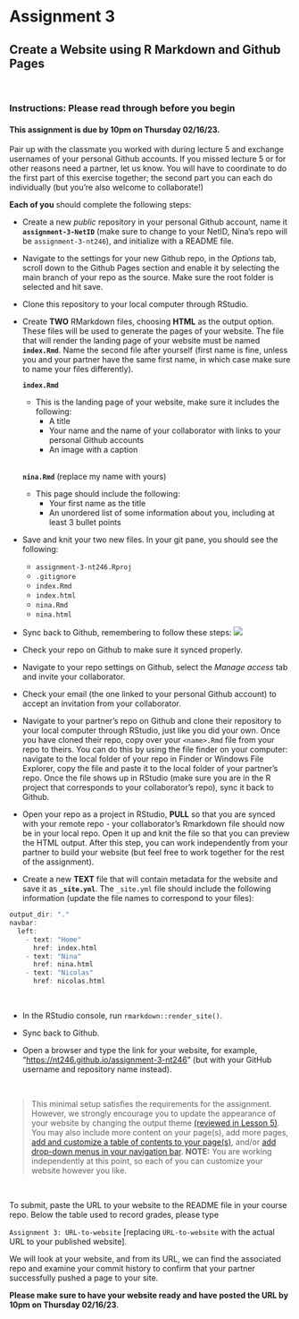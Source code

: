 Assignment 3
================

## Create a Website using R Markdown and Github Pages

<br>

### Instructions: Please read through before you begin

#### This assignment is due by **10pm on Thursday 02/16/23**.

Pair up with the classmate you worked with during lecture 5 and exchange
usernames of your personal Github accounts. If you missed lecture 5 or
for other reasons need a partner, let us know. You will have to
coordinate to do the first part of this exercise together; the second
part you can each do individually (but you’re also welcome to
collaborate!)

**Each of you** should complete the following steps:

- Create a new *public* repository in your personal Github account, name
  it **`assignment-3-NetID`** (make sure to change to your NetID, Nina’s
  repo will be `assignment-3-nt246`), and initialize with a README file.

- Navigate to the settings for your new Github repo, in the *Options*
  tab, scroll down to the Github Pages section and enable it by
  selecting the main branch of your repo as the source. Make sure the
  root folder is selected and hit save.

- Clone this repository to your local computer through RStudio.

- Create **TWO** RMarkdown files, choosing **HTML** as the output
  option. These files will be used to generate the pages of your
  website. The file that will render the landing page of your website
  must be named **`index.Rmd`**. Name the second file after yourself
  (first name is fine, unless you and your partner have the same first
  name, in which case make sure to name your files differently).

  **`index.Rmd`**

  - This is the landing page of your website, make sure it includes the
    following:
    - A title
    - Your name and the name of your collaborator with links to your
      personal Github accounts
    - An image with a caption  
      <br>

  **`nina.Rmd`** (replace my name with yours)

  - This page should include the following:
    - Your first name as the title
    - An unordered list of some information about you, including at
      least 3 bullet points

- Save and knit your two new files. In your git pane, you should see the
  following:

  - `assignment-3-nt246.Rproj`
  - `.gitignore`
  - `index.Rmd`
  - `index.html`
  - `nina.Rmd`
  - `nina.html`

- Sync back to Github, remembering to follow these steps:
  ![](https://nt246.github.io/NTRES6940-data-science/assets/commit_steps.png)

- Check your repo on Github to make sure it synced properly.

- Navigate to your repo settings on Github, select the *Manage access*
  tab and invite your collaborator.

- Check your email (the one linked to your personal Github account) to
  accept an invitation from your collaborator.

- Navigate to your partner’s repo on Github and clone their repository
  to your local computer through RStudio, just like you did your own.
  Once you have cloned their repo, copy over your `<name>.Rmd` file from
  your repo to theirs. You can do this by using the file finder on your
  computer: navigate to the local folder of your repo in Finder or
  Windows File Explorer, copy the file and paste it to the local folder
  of your partner’s repo. Once the file shows up in RStudio (make sure
  you are in the R project that corresponds to your collaborator’s
  repo), sync it back to Github.

- Open your repo as a project in RStudio, **PULL** so that you are
  synced with your remote repo - your collaborator’s Rmarkdown file
  should now be in your local repo. Open it up and knit the file so that
  you can preview the HTML output. After this step, you can work
  independently from your partner to build your website (but feel free
  to work together for the rest of the assignment).

- Create a new **TEXT** file that will contain metadata for the website
  and save it as **`_site.yml`**. The `_site.yml` file should include
  the following information (update the file names to correspond to your
  files):

``` r
output_dir: "."
navbar:
  left:
    - text: "Home"
      href: index.html
    - text: "Nina"
      href: nina.html
    - text: "Nicolas"
      href: nicolas.html  
```

<br>

- In the RStudio console, run `rmarkdown::render_site()`.

- Sync back to Github.

- Open a browser and type the link for your website, for example,
  “<https://nt246.github.io/assignment-3-nt246>” (but with your GitHub
  username and repository name instead).

<br>

> This minimal setup satisfies the requirements for the assignment.
> However, we strongly encourage you to update the appearance of your
> website by changing the output theme [(reviewed in Lesson
> 5)](https://nt246.github.io/NTRES-6100-data-science/lesson5-collaboration-part2.html#Adding_content_and_editing_the_website).
> You may also include more content on your page(s), add more pages,
> [add and customize a table of contents to your
> page(s)](https://bookdown.org/yihui/rmarkdown/html-document.html#table-of-contents),
> and/or [add drop-down menus in your navigation
> bar](https://bookdown.org/yihui/rmarkdown/rmarkdown-site.html#site-navigation).
> **NOTE:** You are working independently at this point, so each of you
> can customize your website however you like.

<br>

To submit, paste the URL to your website to the README file in your
course repo. Below the table used to record grades, please type

`Assignment 3: URL-to-website` \[replacing `URL-to-website` with the
actual URL to your published website\].

We will look at your website, and from its URL, we can find the
associated repo and examine your commit history to confirm that your
partner successfully pushed a page to your site.

**Please make sure to have your website ready and have posted the URL by
10pm on Thursday 02/16/23**.
